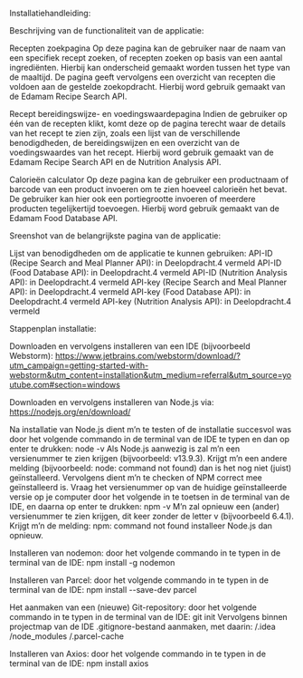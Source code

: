 Installatiehandleiding:

Beschrijving van de functionaliteit van de applicatie:

Recepten zoekpagina
Op deze pagina kan de gebruiker naar de naam van een specifiek recept zoeken, of recepten zoeken op basis van een aantal ingrediënten. Hierbij kan onderscheid gemaakt worden tussen het type van de maaltijd. De pagina geeft vervolgens een overzicht van recepten die voldoen aan de gestelde zoekopdracht. Hierbij word gebruik gemaakt van de Edamam Recipe Search API.

Recept bereidingswijze- en voedingswaardepagina
Indien de gebruiker op één van de recepten klikt, komt deze op de pagina terecht waar de details van het recept te zien zijn, zoals een lijst van de verschillende benodigdheden, de bereidingswijzen en een overzicht van de voedingswaardes van het recept. Hierbij word gebruik gemaakt van de Edamam Recipe Search API en de Nutrition Analysis API.

Calorieën calculator
Op deze pagina kan de gebruiker een productnaam of barcode van een product invoeren om te zien hoeveel calorieën het bevat. De gebruiker kan hier ook een portiegrootte invoeren of meerdere producten tegelijkertijd toevoegen. Hierbij word gebruik gemaakt van de Edamam Food Database API.

Sreenshot van de belangrijkste pagina van de applicatie:


Lijst van benodigdheden om de applicatie te kunnen gebruiken:
API-ID (Recipe Search and Meal Planner API):	in Deelopdracht.4 vermeld
API-ID (Food Database API):			              in Deelopdracht.4 vermeld
API-ID (Nutrition Analysis API):			        in Deelopdracht.4 vermeld
API-key (Recipe Search and Meal Planner API):	in Deelopdracht.4 vermeld
API-key (Food Database API):			            in Deelopdracht.4 vermeld
API-key (Nutrition Analysis API):		          in Deelopdracht.4 vermeld

Stappenplan installatie:

Downloaden en vervolgens installeren van een IDE (bijvoorbeeld Webstorm): 
https://www.jetbrains.com/webstorm/download/?utm_campaign=getting-started-with-webstorm&utm_content=installation&utm_medium=referral&utm_source=youtube.com#section=windows

Downloaden en vervolgens installeren van Node.js via:
https://nodejs.org/en/download/

Na installatie van Node.js dient m’n te testen of de installatie succesvol was door het volgende commando in de terminal van de IDE te typen en dan op enter te drukken:
node -v
Als Node.js aanwezig is zal m’n een versienummer te zien krijgen (bijvoorbeeld: v13.9.3). Krijgt m’n een andere melding (bijvoorbeeld: node: command not found) dan is het nog niet (juist) geïnstalleerd. 
Vervolgens dient m’n te checken of NPM correct mee geïnstalleerd is. Vraag het versienummer op van de huidige geïnstalleerde versie op je computer door het volgende in te toetsen in de terminal van de IDE, en daarna op enter te drukken:
npm -v
M’n zal opnieuw een (ander) versienummer te zien krijgen, dit keer zonder de letter v (bijvoorbeeld 6.4.1). Krijgt m’n de melding: npm: command not found installeer Node.js dan opnieuw.

Installeren van nodemon: 
door het volgende commando in te typen in de terminal van de IDE:
npm install -g nodemon


Installeren van Parcel:
door het volgende commando in te typen in de terminal van de IDE:
npm install  --save-dev parcel

Het aanmaken van een (nieuwe) Git-repository:
door het volgende commando in te typen in de terminal van de IDE:
git init
Vervolgens binnen projectmap van de IDE .gitignore-bestand aanmaken, met daarin:
/.idea
/node_modules
/.parcel-cache

Installeren van Axios:
door het volgende commando in te typen in de terminal van de IDE:
npm install axios

